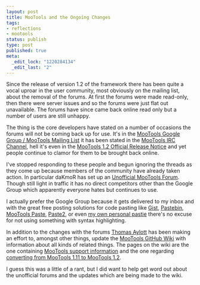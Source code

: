 ```yaml
--- 
layout: post
title: MooTools and the Ongoing Changes
tags: 
- reflections
- mootools
status: publish
type: post
published: true
meta: 
  _edit_lock: "1220284134"
  _edit_last: "2"
---
```

Since the release of version 1.2 of the framework there has been quite a vocal uproar in the user community, most obviously on the mailing list, about the removal of the forums. At first the forums were made read-only, then there were server issues and so the forums were just flat out unavailable. The forums have since came back online read only but a number of users are still unhappy.

The thing is the core developers have stated on a number of occasions the forums will not be coming back up for use. It's in the <a href="http://groups.google.com/group/mootools-users" title="MooTools Google Group">MooTools Google Group / MooTools Mailing List</a> it has been stated in the <a href="irc://zelazny.freenode.net/#mootools" title="MooTools IRC Channel">MooTools IRC Channel</a>, hell it's even in the <a href="http://blog.mootools.net/2008/6/12/mootools-1-2-it-s-official" title="MooTools 1.2 Release Notice">MooTools 1.2 Official Release Notice</a> and yet people continue to clamor for them to be brought back online.

I've stopped responding to these people and begun ignoring the threads as they come up because members of the community have already taken action. In particular daKmoR has set up an <a href="http://mooforum.net/" title="Unofficial MooTools Forum">Unofficial MooTools Forum</a>. Though still light in traffic it has no direct competitors other than the Google Group which apparently everyone hates but continues to use.

I actually prefer the Google Group because it gets delivered to my inbox and with the great free posting solutions for code pasting like <a href="http://gist.github.com/" title="Gist - GitHub">Gist</a>, <a href="http://pastebin.com/" title="Pastebin">Pastebin</a>, <a href="http://paste.mootools.net/" title="MooTools Paste">MooTools Paste</a>, <a href="http://paste2.org/new-paste" title="Paste2">Paste2</a>, or even <a href="http://pastie.bryanjswift.com" title="bryan's pastebin">my own personal pastie</a> there's no excuse for not using something with syntax highlighting.

In addition to the changes with the forums <a href="http://subtlegradient.com/" title="subtleGradient">Thomas Aylott</a> has been making an effort to, amongst other things, update the <a href="http://github.com/mootools/mootools-core/wikis" title="MooTools GitHub Wiki">MooTools GitHub Wiki</a> with information about all kinds of related things. The pages on the wiki are the one containing <a href="http://github.com/mootools/mootools-core/wikis/support" title="MooTools Support Information">MooTools support information</a> and the one regarding <a href="http://github.com/mootools/mootools-core/wikis/conversion-from-1-11-to-1-2" title="Conversion from 1.11 to 1.2">converting from MooTools 1.11 to MooTools 1.2</a>.

I guess this was a little of a rant, but I did want to help get word out about the unofficial forums and the updates which are being made to the wiki.

